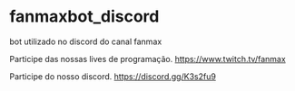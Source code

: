 # fanmaxbot_discord
bot utilizado no discord do canal fanmax

Participe das nossas lives de programação. https://www.twitch.tv/fanmax

Participe do nosso discord. https://discord.gg/K3s2fu9
